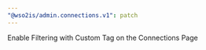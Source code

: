 ```yaml
---
"@wso2is/admin.connections.v1": patch
---
```


Enable Filtering with Custom Tag on the Connections Page
